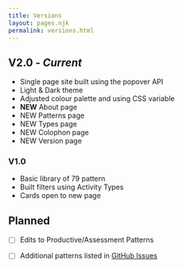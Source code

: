 ```yaml
---
title: Versions
layout: pages.njk
permalink: versions.html
---
```


## V2.0 - *Current*
- Single page site built using the popover API
- Light & Dark theme
- Adjusted colour palette and using CSS variable
- **NEW** About page
- NEW Patterns page
- NEW Types page
- NEW Colophon page
- NEW Version page

### V1.0
- Basic library of 79 pattern
- Built filters using Activity Types
- Cards open to new page

## Planned

- [ ] Edits to Productive/Assessment Patterns
- [ ] Additional patterns listed in [GitHub Issues](https://github.com/timklapdor/learning-patterns/issues)

